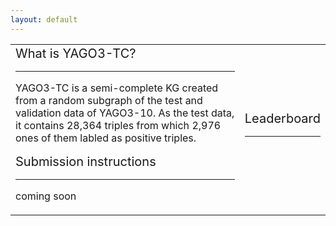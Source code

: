 ```yaml
---
layout: default
---
```

<div class="menu-container noselect">
   <table class="content-table">
      <tr>
        <td>
        <font style="font-size:20px">What is YAGO3-TC?</font>
         <hr>
        <p class="text right-align text-large add-top-margin" style="width:100%;">
        YAGO3-TC is a semi-complete KG created from a random subgraph of the test and validation data of YAGO3-10. As the test        data, it contains 28,364 triples from which 2,976 ones of them labled as positive triples. 
        </p>
        <font style="font-size:20px">Submission instructions</font>
          <hr>
        <p class="text right-align text-large add-top-margin" style="width:100%;">
        coming soon
        </p>
        </td>
        <td>
         <font style="font-size:20px">Leaderboard</font>
          <hr>
         </td> 
      </tr>
   </table>
</div>
